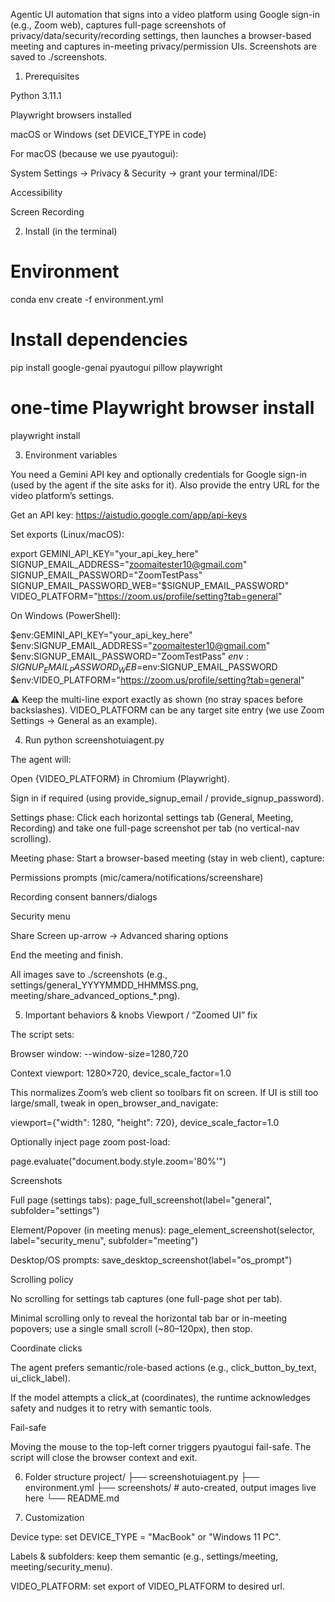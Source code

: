 Agentic UI automation that signs into a video platform using Google sign-in (e.g., Zoom web), captures full-page screenshots of privacy/data/security/recording settings, then launches a browser-based meeting and captures in-meeting privacy/permission UIs. Screenshots are saved to ./screenshots.

1) Prerequisites

Python 3.11.1

Playwright browsers installed

macOS or Windows (set DEVICE_TYPE in code)

For macOS (because we use pyautogui):

System Settings → Privacy & Security → grant your terminal/IDE:

Accessibility

Screen Recording

2) Install (in the terminal)

# Environment
conda env create -f environment.yml

# Install dependencies
pip install google-genai pyautogui pillow playwright

# one-time Playwright browser install
playwright install

3) Environment variables

You need a Gemini API key and optionally credentials for Google sign-in (used by the agent if the site asks for it). Also provide the entry URL for the video platform’s settings.

Get an API key: https://aistudio.google.com/app/api-keys

Set exports (Linux/macOS):

export GEMINI_API_KEY="your_api_key_here" \
SIGNUP_EMAIL_ADDRESS="zoomaitester10@gmail.com" \
SIGNUP_EMAIL_PASSWORD="ZoomTestPass" \
SIGNUP_EMAIL_PASSWORD_WEB="$SIGNUP_EMAIL_PASSWORD" \
VIDEO_PLATFORM="https://zoom.us/profile/setting?tab=general"


On Windows (PowerShell):

$env:GEMINI_API_KEY="your_api_key_here"
$env:SIGNUP_EMAIL_ADDRESS="zoomaitester10@gmail.com"
$env:SIGNUP_EMAIL_PASSWORD="ZoomTestPass"
$env:SIGNUP_EMAIL_PASSWORD_WEB=$env:SIGNUP_EMAIL_PASSWORD
$env:VIDEO_PLATFORM="https://zoom.us/profile/setting?tab=general"


⚠️ Keep the multi-line export exactly as shown (no stray spaces before backslashes).
VIDEO_PLATFORM can be any target site entry (we use Zoom Settings → General as an example).

4) Run
python screenshotuiagent.py


The agent will:

Open {VIDEO_PLATFORM} in Chromium (Playwright).

Sign in if required (using provide_signup_email / provide_signup_password).

Settings phase: Click each horizontal settings tab (General, Meeting, Recording) and take one full-page screenshot per tab (no vertical-nav scrolling).

Meeting phase: Start a browser-based meeting (stay in web client), capture:

Permissions prompts (mic/camera/notifications/screenshare)

Recording consent banners/dialogs

Security menu

Share Screen up-arrow → Advanced sharing options

End the meeting and finish.

All images save to ./screenshots (e.g., settings/general_YYYYMMDD_HHMMSS.png, meeting/share_advanced_options_*.png).

5) Important behaviors & knobs
Viewport / “Zoomed UI” fix

The script sets:

Browser window: --window-size=1280,720

Context viewport: 1280×720, device_scale_factor=1.0

This normalizes Zoom’s web client so toolbars fit on screen. If UI is still too large/small, tweak in open_browser_and_navigate:

viewport={"width": 1280, "height": 720}, device_scale_factor=1.0


Optionally inject page zoom post-load:

page.evaluate("document.body.style.zoom='80%'")

Screenshots

Full page (settings tabs): page_full_screenshot(label="general", subfolder="settings")

Element/Popover (in meeting menus): page_element_screenshot(selector, label="security_menu", subfolder="meeting")

Desktop/OS prompts: save_desktop_screenshot(label="os_prompt")

Scrolling policy

No scrolling for settings tab captures (one full-page shot per tab).

Minimal scrolling only to reveal the horizontal tab bar or in-meeting popovers; use a single small scroll (~80–120px), then stop.

Coordinate clicks

The agent prefers semantic/role-based actions (e.g., click_button_by_text, ui_click_label).

If the model attempts a click_at (coordinates), the runtime acknowledges safety and nudges it to retry with semantic tools.

Fail-safe

Moving the mouse to the top-left corner triggers pyautogui fail-safe. The script will close the browser context and exit.

6) Folder structure
project/
├── screenshotuiagent.py
├── environment.yml
├── screenshots/                # auto-created, output images live here
└── README.md


7) Customization

Device type: set DEVICE_TYPE = "MacBook" or "Windows 11 PC".

Labels & subfolders: keep them semantic (e.g., settings/meeting, meeting/security_menu).

VIDEO_PLATFORM: set export of VIDEO_PLATFORM to desired url. 